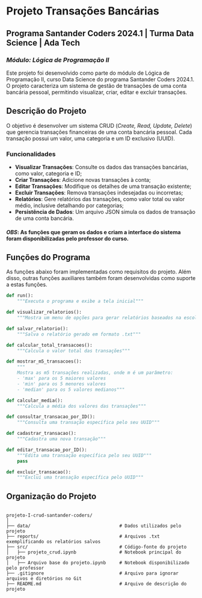# **Projeto Transações Bancárias**

## Programa Santander Coders 2024.1 | Turma Data Science | Ada Tech
### *Módulo: Lógica de Programação II*

Este projeto foi desenvolvido como parte do módulo de Lógica de Programação II, curso Data Science do programa Santander Coders 2024.1. O projeto caracteriza um sistema de gestão de transações de uma conta bancária pessoal, permitindo visualizar, criar, editar e excluir transações.

## Descrição do Projeto

O objetivo é desenvolver um sistema CRUD (*Create, Read, Update, Delete*) que gerencia transações financeiras de uma conta bancária pessoal. Cada transação possui um valor, uma categoria e um ID exclusivo (UUID).

### Funcionalidades
- **Visualizar Transações**: Consulte os dados das transações bancárias, como valor, categoria e ID; 
- **Criar Transações**: Adicione novas transações à conta;
- **Editar Transações**: Modifique os detalhes de uma transação existente;
- **Excluir Transações**: Remova transações indesejadas ou incorretas;
- **Relatórios**: Gere relatórios das transações, como valor total ou valor médio, inclusive detalhando por categorias;
- **Persistência de Dados**: Um arquivo JSON simula os dados de transação de uma conta bancária.

#### ***OBS***:  As funções que geram os dados e criam a interface do sistema foram disponibilizadas pelo professor do curso.

## Funções do Programa

As funções abaixo foram implementadas como requisitos do projeto. Além disso, outras funções auxiliares também foram desenvolvidas como suporte a estas funções.

```python
def run():
    """Executa o programa e exibe a tela inicial"""

def visualizar_relatorios():
    """Mostra um menu de opções para gerar relatórios baseados na escolha do usuário"""

def salvar_relatorio():
    """Salva o relatório gerado em formato .txt"""

def calcular_total_transacoes():
    """Calcula o valor total das transações"""

def mostrar_m5_transacoes():
    """
    Mostra as m5 transações realizadas, onde m é um parâmetro:
    - 'max' para os 5 maiores valores
    - 'min' para os 5 menores valores
    - 'median' para os 5 valores medianos"""

def calcular_media():
    """Calcula a média dos valores das transações"""

def consultar_transacao_por_ID():
    """Consulta uma transação específica pelo seu UUID"""

def cadastrar_transacao():
    """Cadastra uma nova transação"""

def editar_transacao_por_ID():
    """Edita uma transação específica pelo seu UUID"""
    pass

def excluir_transacao():
    """Exclui uma transação específica pelo UUID"""
```

## Organização do Projeto

```

projeto-I-crud-santander-coders/
│
├── data/                                 # Dados utilizados pelo projeto
├── reports/                              # Arquivos .txt exemplificando os relatórios salvos
├── src/                                  # Código-fonte do projeto
│   ├── projeto_crud.ipynb                # Notebook principal do projeto
│   ├── Arquivo base do projeto.ipynb     # Notebook disponibilizado pelo professor
├── .gitignore                            # Arquivo para ignorar arquivos e diretórios no Git
├── README.md                             # Arquivo de descrição do projeto

```